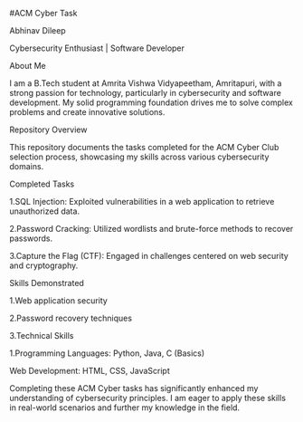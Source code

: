 #ACM Cyber Task

Abhinav Dileep

Cybersecurity Enthusiast | Software Developer

About Me

I am a B.Tech student at Amrita Vishwa Vidyapeetham, Amritapuri, with a strong passion for technology, particularly in cybersecurity and software development. My solid programming foundation drives me to solve complex problems and create innovative solutions.

Repository Overview

This repository documents the tasks completed for the ACM Cyber Club selection process, showcasing my skills across various cybersecurity domains.

Completed Tasks

1.SQL Injection: Exploited vulnerabilities in a web application to retrieve unauthorized data.

2.Password Cracking: Utilized wordlists and brute-force methods to recover passwords.

3.Capture the Flag (CTF): Engaged in challenges centered on web security and cryptography.

Skills Demonstrated

1.Web application security

2.Password recovery techniques

3.Technical Skills

1.Programming Languages: Python, Java, C (Basics)

Web Development: HTML, CSS, JavaScript

Completing these ACM Cyber tasks has significantly enhanced my understanding of cybersecurity principles. 
I am eager to apply these skills in real-world scenarios and further my knowledge in the field.
